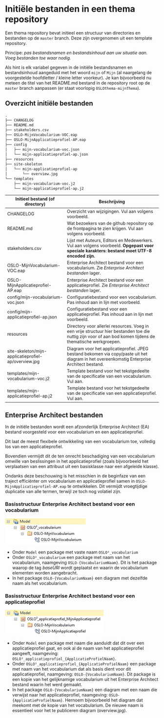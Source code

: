 # Initiële bestanden in een thema repository

Een thema repository bevat initieel een structuur van directories en bestanden op de `master` branch.
Deze zijn overgenomen uit een template repository.

Principe: _pas bestandsnamen en bestandsinhoud aan uw situatie aan. Voeg bestanden toe waar nodig._

Als hint is elk variabel gegeven in de initiële bestandsnamen en bestandsinhoud aangeduid met het woord `mijn` of `Mijn` (al naargelang de voorgestelde hoofdletter / kleine letter voorkeur).
Je kan bijvoorbeeld nu meteen de titel van het README.md bestand in de repository root op de `master` branch aanpassen (er staat voorlopig `OSLOthema-mijnThema`).

## Overzicht initiële bestanden

```
.
├── CHANGELOG
├── README.md
├── stakeholders.csv
├── OSLO-MijnVocabularium-VOC.eap
├── OSLO-MijnApplicatieprofiel-AP.eap
├── config
│   ├── mijn-vocabularium-voc.json
│   └── mijn-applicatieprofiel-ap.json
├── resources
├── site-skeleton
│   └── mijn-applicatieprofiel-ap
│       └── overview.jpg
└── templates
    ├── mijn-vocabularium-voc.j2
    └── mijn-applicatieprofiel-ap.j2
```

| Initieel bestand (of directory) | Beschrijving |
|---------------------------------|--------------|
| CHANGELOG | Overzicht van wijzigingen. Vul aan volgens voorbeeld. |
| README.md | Wat bezoekers van de github repository op de frontpagina te zien krijgen. Vul aan volgens voorbeeld. |
| stakeholders.csv | Lijst met Auteurs, Editors en Medewerkers. Vul aan volgens voorbeeld. **Opgepast voor speciale karakters: bestand moet UTF-8 encoded zijn.** |
| OSLO-MijnVocabularium-VOC.eap | Enterprise Architect bestand voor een vocabularium. Zie *Enterprise Architect bestanden* lager. |
| OSLO-MijnApplicatieprofiel-AP.eap | Enterprise Architect bestand voor een applicatieprofiel. Zie *Enterprise Architect bestanden* lager. |
| config/mijn-vocabularium-voc.json | Configuratiebestand voor een vocabularium. Pas inhoud aan in lijn met voorbeeld. |
| config/mijn-applicatieprofiel-ap.json | Configuratiebestand voor een applicatieprofiel. Pas inhoud aan in lijn met voorbeeld. |
| resources | Directory voor allerlei resources. Voeg in een vrije structuur hier bestanden toe die nuttig zijn voor of aan bod komen tijdens de thematische werkgroepen. |
| site-skeleton/mijn-applicatieprofiel-ap/overview.jpg | Diagram voor het applicatieprofiel. JPEG bestand bekomen via copy/paste uit het diagram in het overeenkomstig Enterprise Architect bestand. |
| templates/mijn-vocabularium-voc.j2 | Template bestand voor het tekstgedeelte van de specificatie van een vocabularium. Vul aan.|
| templates/mijn-applicatieprofiel-ap.j2 | Template bestand voor het tekstgedeelte van de specificatie van een applicatieprofiel. Vul aan. |

## Enterprise Architect bestanden

In de initiële bestanden wordt een afzonderlijk Enterprise Architect (EA) bestand voorgesteld voor een vocabularium en een applicatieprofiel.

Dit laat de meest flexibele ontwikkeling van een vocabularium toe, volledig los van een applicatieprofiel.

Bovendien vermijdt dit de ten onrecht beschadiging van een vocabularium omwille van beslissingen in het applicatieprofiel
(zoals bijvoorbeeld het verplaatsen van een attribuut uit een basisklasse naar een afgeleide klasse).

Ondanks deze beschouwing is het misschien in de beginfaze van een traject efficiënter om vocabularium en applicatieprofiel samen in `OSLO-MijnApplicatieprofiel-AP.eap` te ontwikkelen.
Dit vermijdt vroegtijdige duplicatie van alle termen, terwijl ze toch nog volatiel zijn.

### Basisstructuur Enterprise Architect bestand voor een vocabularium

![basisstructuur EA vocabularium](thema-repo-initiele-bestanden-fig1.jpg)

- Onder `Model` een package met vaste naam `OSLO²_vocabularium`
- Onder `OSLO²_vocabularium` een package met naam van het vocabularium, naamgeving `OSLO-{VocabulariumNaam}`. Dit is het package waarop de tag _baseURI_ wordt geplaatst en waarin de vocabularium elementen worden aangebracht.
- In het package `OSLO-{VocabulariumNaam}` een diagram met dezelfde naam als het vocabularium.

### Basisstructuur Enterprise Architect bestand voor een applicatieprofiel

![basisstructuur EA applicatieprofiel](thema-repo-initiele-bestanden-fig2.jpg)

- Onder `Model` een package met naam die aanduidt dat dit over een applicatieprofiel gaat, en ook al de naam van het applicatieprofiel aangeeft, naamgeving: `OSLO²_applicatieprofiel_{ApplicatieProfielNaam}`.
- Onder `OSLO²_applicatieprofiel_{ApplicatieProfielNaam}` een package met naam van het vocabularium dat als basis dient voor dit applicatieprofiel, naamgeving:  `OSLO-{VocabulariumNaam}`. Dit package is een kopie van het gelijknamige vocabularium uit het Enterprise Architect bestand waarin het werd gemaakt.
- In het package `OSLO-{VocabulariumNaam}` een diagram met een naam die verwijst naar het applicatieprofiel, naamgeving: `OSLO-{ApplicatieProfielNaam}`. Hernoem bijvoorbeeld het diagram dat meekomt met de kopie van het vocabularium. De nieuwe naam is essentieel voor het te publiceren diagram (overview.jpg).
